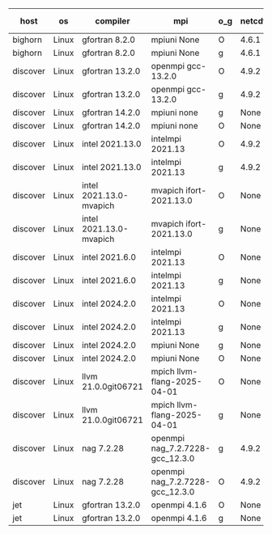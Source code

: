 

| host     | os       | compiler                              | mpi                      | o_g        | netcdf        | build       | u_pass          | u_fail          | s_pass            | s_fail            | e_pass             | e_fail             | nuopc_pass       | nuopc_fail       | artifacts link          |
|----------|----------|---------------------------------------|--------------------------|------------|---------------|-------------|-----------------|-----------------|-------------------|-------------------|--------------------|--------------------|------------------|------------------|-------------------------|
| bighorn | Linux | gfortran 8.2.0 | mpiuni None  | O | 4.6.1  | PASS | 12555 | 0 | 9 | 0 | 42 | 0 | None | None | <a href="https://github.com/esmf-org/esmf-test-artifacts/tree/fb57a224138c88f2f4ba0d2b463566837f1fde63/develop/gfortran/8.2.0/O/mpiuni/None" target="_blank">fb57a22</a> | 
| bighorn | Linux | gfortran 8.2.0 | mpiuni None  | g | 4.6.1  | PASS | None | None | None | None | None | None | None | None | <a href="https://github.com/esmf-org/esmf-test-artifacts/tree/0abb63c709c61ab1a41f5d830b003289a8801a58/develop/gfortran/8.2.0/g/mpiuni/None" target="_blank">0abb63c</a> | 
| discover | Linux | gfortran 13.2.0 | openmpi gcc-13.2.0  | O | 4.9.2  | PASS | 14224 | 0 | 51 | 0 | 80 | 0 | 57 | 0 | <a href="https://github.com/esmf-org/esmf-test-artifacts/tree/dc4813623f3b109d74f201f5ca53a267ade2c15e/develop/gfortran/13.2.0/O/openmpi/gcc-13.2.0" target="_blank">dc48136</a> | 
| discover | Linux | gfortran 13.2.0 | openmpi gcc-13.2.0  | g | 4.9.2  | PASS | 14224 | 0 | 51 | 0 | 80 | 0 | 57 | 0 | <a href="https://github.com/esmf-org/esmf-test-artifacts/tree/3dbe088a5a4cc42597e65ca006faf2cf2e92f5c2/develop/gfortran/13.2.0/g/openmpi/gcc-13.2.0" target="_blank">3dbe088</a> | 
| discover | Linux | gfortran 14.2.0 | mpiuni none  | g | None  | PASS | 12555 | 0 | 9 | 0 | 42 | 0 | None | None | <a href="https://github.com/esmf-org/esmf-test-artifacts/tree/2c3a226f36e84ebd7664cce264dcf77999431e9b/develop/gfortran/14.2.0/g/mpiuni/none" target="_blank">2c3a226</a> | 
| discover | Linux | gfortran 14.2.0 | mpiuni none  | O | None  | PASS | 12555 | 0 | 9 | 0 | 42 | 0 | None | None | <a href="https://github.com/esmf-org/esmf-test-artifacts/tree/ddd144019a55cc61ea42c3c55e987f30cc9a81bb/develop/gfortran/14.2.0/O/mpiuni/none" target="_blank">ddd1440</a> | 
| discover | Linux | intel 2021.13.0 | intelmpi 2021.13  | O | 4.9.2  | PASS | 14224 | 0 | 51 | 0 | 80 | 0 | 57 | 0 | <a href="https://github.com/esmf-org/esmf-test-artifacts/tree/ac365fda6a7a469e38a8150abf69e9a9d852e879/develop/intel/2021.13.0/O/intelmpi/2021.13" target="_blank">ac365fd</a> | 
| discover | Linux | intel 2021.13.0 | intelmpi 2021.13  | g | 4.9.2  | PASS | 14224 | 0 | 51 | 0 | 80 | 0 | 57 | 0 | <a href="https://github.com/esmf-org/esmf-test-artifacts/tree/d74477f7ec473c03e109462b1e34aa859b3c496f/develop/intel/2021.13.0/g/intelmpi/2021.13" target="_blank">d74477f</a> | 
| discover | Linux | intel 2021.13.0-mvapich | mvapich ifort-2021.13.0  | O | None  | PASS | 14224 | 0 | 51 | 0 | 80 | 0 | 57 | 0 | <a href="https://github.com/esmf-org/esmf-test-artifacts/tree/88e1ee64b63e304bda585175132884c127946934/develop/intel/2021.13.0-mvapich/O/mvapich/ifort-2021.13.0" target="_blank">88e1ee6</a> | 
| discover | Linux | intel 2021.13.0-mvapich | mvapich ifort-2021.13.0  | g | None  | PASS | 14224 | 0 | 51 | 0 | 80 | 0 | 57 | 0 | <a href="https://github.com/esmf-org/esmf-test-artifacts/tree/11f89b47c94e0f53bf442740ca5d947cb31b0243/develop/intel/2021.13.0-mvapich/g/mvapich/ifort-2021.13.0" target="_blank">11f89b4</a> | 
| discover | Linux | intel 2021.6.0 | intelmpi 2021.13  | O | None  | PASS | 14224 | 0 | 51 | 0 | 80 | 0 | 57 | 0 | <a href="https://github.com/esmf-org/esmf-test-artifacts/tree/50b1c683ee7f659fc9a04ed6c6713b8efab7969e/develop/intel/2021.6.0/O/intelmpi/2021.13" target="_blank">50b1c68</a> | 
| discover | Linux | intel 2021.6.0 | intelmpi 2021.13  | g | None  | PASS | 14224 | 0 | 51 | 0 | 80 | 0 | 57 | 0 | <a href="https://github.com/esmf-org/esmf-test-artifacts/tree/e7b20ad264c01dd638fa5e920d741ca75b02816e/develop/intel/2021.6.0/g/intelmpi/2021.13" target="_blank">e7b20ad</a> | 
| discover | Linux | intel 2024.2.0 | intelmpi 2021.13  | O | None  | PASS | 14224 | 0 | 51 | 0 | 80 | 0 | 57 | 0 | <a href="https://github.com/esmf-org/esmf-test-artifacts/tree/64791862b5080f4847c376d80fb088255bee177c/develop/intel/2024.2.0/O/intelmpi/2021.13" target="_blank">6479186</a> | 
| discover | Linux | intel 2024.2.0 | intelmpi 2021.13  | g | None  | PASS | 14223 | 1 | 51 | 0 | 80 | 0 | 57 | 0 | <a href="https://github.com/esmf-org/esmf-test-artifacts/tree/c2618a85692fabc9a728b5095a7dd22493a9e2c5/develop/intel/2024.2.0/g/intelmpi/2021.13" target="_blank">c2618a8</a> | 
| discover | Linux | intel 2024.2.0 | mpiuni None  | g | None  | PASS | 12554 | 1 | 9 | 0 | 42 | 0 | None | None | <a href="https://github.com/esmf-org/esmf-test-artifacts/tree/fe21f8f7f1cfdea26f5155995569cd8da5609ff4/develop/intel/2024.2.0/g/mpiuni/None" target="_blank">fe21f8f</a> | 
| discover | Linux | intel 2024.2.0 | mpiuni None  | O | None  | PASS | 12555 | 0 | 9 | 0 | 42 | 0 | None | None | <a href="https://github.com/esmf-org/esmf-test-artifacts/tree/11dc4f17fb2b492955206991e99d80d7f835e540/develop/intel/2024.2.0/O/mpiuni/None" target="_blank">11dc4f1</a> | 
| discover | Linux | llvm 21.0.0git06721 | mpich llvm-flang-2025-04-01  | O | None  | PASS | 14206 | 18 | 19 | 32 | 75 | 5 | 0 | 57 | <a href="https://github.com/esmf-org/esmf-test-artifacts/tree/329b7163ffce8a879d6471c0c4d65dc8142f5317/develop/llvm/21.0.0git06721/O/mpich/llvm-flang-2025-04-01" target="_blank">329b716</a> | 
| discover | Linux | llvm 21.0.0git06721 | mpich llvm-flang-2025-04-01  | g | None  | PASS | None | None | None | None | None | None | None | None | <a href="https://github.com/esmf-org/esmf-test-artifacts/tree/c87d242e120bb07e2c001e59a57b14b63402c10e/develop/llvm/21.0.0git06721/g/mpich/llvm-flang-2025-04-01" target="_blank">c87d242</a> | 
| discover | Linux | nag 7.2.28 | openmpi nag_7.2.7228-gcc_12.3.0  | g | 4.9.2  | PASS | 14224 | 0 | 51 | 0 | 80 | 0 | 56 | 1 | <a href="https://github.com/esmf-org/esmf-test-artifacts/tree/715ec7f224229853a7810829fcd97eba09f67f48/develop/nag/7.2.28/g/openmpi/nag_7.2.7228-gcc_12.3.0" target="_blank">715ec7f</a> | 
| discover | Linux | nag 7.2.28 | openmpi nag_7.2.7228-gcc_12.3.0  | O | 4.9.2  | PASS | 14224 | 0 | 51 | 0 | 80 | 0 | 56 | 1 | <a href="https://github.com/esmf-org/esmf-test-artifacts/tree/d6d37ff915136e9dd44c4df8744f058e69e5ccb2/develop/nag/7.2.28/O/openmpi/nag_7.2.7228-gcc_12.3.0" target="_blank">d6d37ff</a> | 
| jet | Linux | gfortran 13.2.0 | openmpi 4.1.6  | O | None  | PASS | 14224 | 0 | 51 | 0 | 80 | 0 | 57 | 0 | <a href="https://github.com/esmf-org/esmf-test-artifacts/tree/7132b296828ef26bdb2080debb2c4a0ec0351418/develop/gfortran/13.2.0/O/openmpi/4.1.6" target="_blank">7132b29</a> | 
| jet | Linux | gfortran 13.2.0 | openmpi 4.1.6  | g | None  | PASS | 14224 | 0 | 51 | 0 | 80 | 0 | 57 | 0 | <a href="https://github.com/esmf-org/esmf-test-artifacts/tree/5bd80ff0fbdff845085e50bc385348f33b872852/develop/gfortran/13.2.0/g/openmpi/4.1.6" target="_blank">5bd80ff</a> | 
